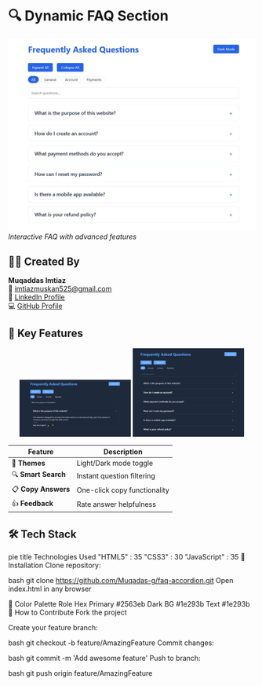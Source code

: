 # 🔍 Dynamic FAQ Section 

![Main Interface](pic.jpg)  
*Interactive FAQ with advanced features*

## 👩‍💻 Created By
**Muqaddas Imtiaz**  
📧 [imtiazmuskan525@gmail.com](mailto:imtiazmuskan525@gmail.com)  
🔗 [LinkedIn Profile](https://www.linkedin.com/in/muqaddas-imtiaz-5635b0301)  
💻 [GitHub Profile](https://github.com/Muqadas-g)  

## 🌟 Key Features
<div align="center">
  <img src="pic1.jpg" width="45%" alt="Search FAQ">
  <img src="darkmode.jpg" width="45%" alt="Dark Mode">  
</div>

| Feature | Description |
|---------|-------------|
| 🎨 **Themes** | Light/Dark mode toggle |
| 🔍 **Smart Search** | Instant question filtering |
| 📋 **Copy Answers** | One-click copy functionality |
| 👍 **Feedback** | Rate answer helpfulness |


## 🛠️ Tech Stack
pie
    title Technologies Used
    "HTML5" : 35
    "CSS3" : 30
    "JavaScript" : 35
🚀 Installation
Clone repository:

bash
git clone https://github.com/Muqadas-g/faq-accordion.git
Open index.html in any browser

🌈 Color Palette
Role	Hex
Primary	#2563eb
Dark BG	#1e293b
Text	#1e293b
🤝 How to Contribute
Fork the project

Create your feature branch:

bash
git checkout -b feature/AmazingFeature
Commit changes:

bash
git commit -m 'Add awesome feature'
Push to branch:

bash
git push origin feature/AmazingFeature